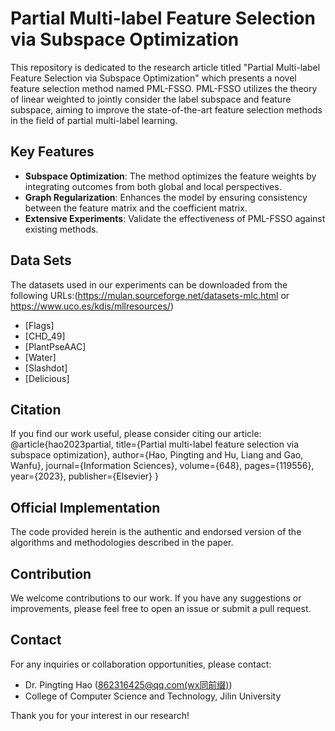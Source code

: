 # Partial Multi-label Feature Selection via Subspace Optimization

This repository is dedicated to the research article titled "Partial Multi-label Feature Selection via Subspace Optimization" which presents a novel feature selection method named PML-FSSO. PML-FSSO utilizes the theory of linear weighted to jointly consider the label subspace and feature subspace, aiming to improve the state-of-the-art feature selection methods in the field of partial multi-label learning.

## Key Features

- **Subspace Optimization**: The method optimizes the feature weights by integrating outcomes from both global and local perspectives.
- **Graph Regularization**: Enhances the model by ensuring consistency between the feature matrix and the coefficient matrix.
- **Extensive Experiments**: Validate the effectiveness of PML-FSSO against existing methods.

## Data Sets

The datasets used in our experiments can be downloaded from the following URLs:(https://mulan.sourceforge.net/datasets-mlc.html or https://www.uco.es/kdis/mllresources/)

- [Flags]
- [CHD_49]
- [PlantPseAAC]
- [Water]
- [Slashdot]
- [Delicious]
  

## Citation

If you find our work useful, please consider citing our article:
@article{hao2023partial,
  title={Partial multi-label feature selection via subspace optimization},
  author={Hao, Pingting and Hu, Liang and Gao, Wanfu},
  journal={Information Sciences},
  volume={648},
  pages={119556},
  year={2023},
  publisher={Elsevier}
}

## Official Implementation

The code provided herein is the authentic and endorsed version of the algorithms and methodologies described in the paper.

## Contribution

We welcome contributions to our work. If you have any suggestions or improvements, please feel free to open an issue or submit a pull request.

## Contact

For any inquiries or collaboration opportunities, please contact:

- Dr. Pingting Hao ([862316425@qq.com(wx同前缀)](mailto:haopingting@jlu.edu.cn))
- College of Computer Science and Technology, Jilin University

Thank you for your interest in our research!

